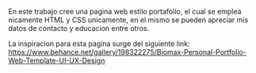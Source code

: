 En este trabajo cree una pagina web estilo portafolio, el cual se emplea nicamente HTML y CSS unicamente, en el mismo se pueden apreciar mis datos de contacto y educacion entre otros.

La inspiracion para esta pagina surge del siguiente link: https://www.behance.net/gallery/198322275/Biomax-Personal-Portfolio-Web-Template-UI-UX-Design
